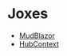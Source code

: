 # Joxes

- [MudBlazor](https://www.mudblazor.com/docs/overview)
- [HubContext](https://learn.microsoft.com/en-us/aspnet/core/signalr/hubcontext?source=recommendations&view=aspnetcore-7.0)